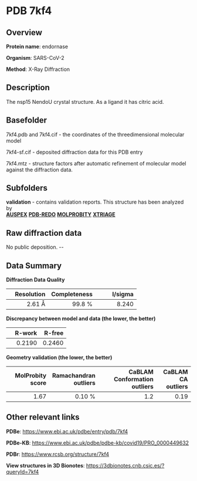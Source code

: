 # PDB 7kf4

## Overview

**Protein name**: endornase

**Organism**: SARS-CoV-2

**Method**: X-Ray Diffraction

## Description

The nsp15 NendoU crystal structure. As a ligand it has citric acid.

## Basefolder

7kf4.pdb and 7kf4.cif - the coordinates of the threedimensional molecular model

7kf4-sf.cif - deposited diffraction data for this PDB entry

7kf4.mtz - structure factors after automatic refinement of molecular model against the diffraction data.

## Subfolders





**validation** - contains validation reports. This structure has been analyzed by <br>[**AUSPEX**](https://github.com/thorn-lab/coronavirus_structural_task_force/tree/master/pdb/endornase/SARS-CoV-2/7kf4/validation/auspex) [**PDB-REDO**](https://github.com/thorn-lab/coronavirus_structural_task_force/tree/master/pdb/endornase/SARS-CoV-2/7kf4/validation/pdb-redo) [**MOLPROBITY**](https://github.com/thorn-lab/coronavirus_structural_task_force/tree/master/pdb/endornase/SARS-CoV-2/7kf4/validation/molprobity) [**XTRIAGE**](https://github.com/thorn-lab/coronavirus_structural_task_force/blob/master/pdb/endornase/SARS-CoV-2/7kf4/validation/Xtriage_output.log)   



## Raw diffraction data

No public deposition. --<br> 

## Data Summary
**Diffraction Data Quality**

|   | Resolution | Completeness| I/sigma |
|---|-------------:|----------------:|--------------:|
|   |2.61 Å|99.8  %|<img width=50/>8.240|

**Discrepancy between model and data (the lower, the better)**

|   | **R-work**| **R-free**   
|---|-------------:|----------------:|           
||  0.2190|  0.2460|

**Geometry validation (the lower, the better)**

|   |**MolProbity<br>score**| **Ramachandran<br>outliers** | **CaBLAM<br>Conformation outliers** | **CaBLAM<br>CA outliers** |
|---|-------------:|----------------:|----------------:|----------------:|
||  1.67|  0.10 %|1.2|0.19|

 

 



## Other relevant links 
**PDBe**:  https://www.ebi.ac.uk/pdbe/entry/pdb/7kf4

**PDBe-KB**: https://www.ebi.ac.uk/pdbe/pdbe-kb/covid19/PRO_0000449632 
 
**PDBr**: https://www.rcsb.org/structure/7kf4 

**View structures in 3D Bionotes**: https://3dbionotes.cnb.csic.es/?queryId=7kf4

